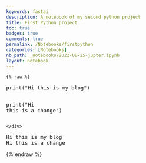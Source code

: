 ```yaml
---
keywords: fastai
description: A notebook of my second python project
title: First Python project
toc: true
badges: true
comments: true
permalink: /Notebooks/firstpython
categories: [Notebooks]
nb_path: _notebooks/2022-08-25-jupter.ipynb
layout: notebook
---
```


<!--
#################################################
### THIS FILE WAS AUTOGENERATED! DO NOT EDIT! ###
#################################################
# file to edit: _notebooks/2022-08-25-jupter.ipynb
-->

<div class="container" id="notebook-container">
        
    {% raw %}
    
<div class="cell border-box-sizing code_cell rendered">
<div class="input">

<div class="inner_cell">
    <div class="input_area">
<div class=" highlight hl-ipython3"><pre><span></span><span class="nb">print</span><span class="p">(</span><span class="s2">&quot;Hi this is my blog&quot;</span><span class="p">)</span>

<span class="nb">print</span><span class="p">(</span><span class="s2">&quot;Hi this is a change&quot;</span><span class="p">)</span>
</pre></div>

    </div>
</div>
</div>

<div class="output_wrapper">
<div class="output">

<div class="output_area">

<div class="output_subarea output_stream output_stdout output_text">
<pre>Hi this is my blog
Hi this is a change
</pre>
</div>
</div>

</div>
</div>

</div>
    {% endraw %}

</div>
 

